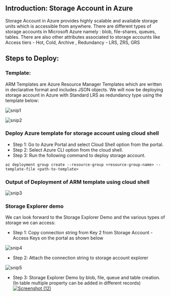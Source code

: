 ## Introduction: Storage Account in Azure
Storage Account in Azure provides highly scalable and available storage units which is accessible from anywhere. There are different types of storage accounts in Microsoft Azure namely : blob, file-shares, queues, tables.
There are also other attributes associated to storage accounts like
Access tiers - Hot, Cold, Archive ,
Redundancy - LRS, ZRS, GRS

## Steps to Deploy:

### Template:

ARM Templates are Azure Resource Manager Templates which are written in declarative format and includes JSON objects.
We will now be deploying storage account in Azure with Standard LRS as redundancy type using the template below:

![snip1](https://user-images.githubusercontent.com/24872414/85196094-5a4dc800-b2f5-11ea-8f0a-aec9bd4f8050.PNG)

![snip2](https://user-images.githubusercontent.com/24872414/85196145-b6b0e780-b2f5-11ea-8f11-3637936ef4e2.PNG)

### Deploy Azure template for storage account using cloud shell 

- Step 1: Go to Azure Portal and select Cloud Shell option from the portal.
- Step 2: Select Azure CLI option from the cloud shell.
- Step 3: Run the following command to deploy storage account.

`az deployment group create --resource-group <resource-group-name> --template-file <path-to-template>`

### Output of Deployment of ARM template using cloud shell

![snip3](https://user-images.githubusercontent.com/24872414/85196471-0395bd80-b2f8-11ea-86d9-8ec7caededf9.PNG)

### Storage Explorer demo
We can look forward to the Storage Explorer Demo and the various types of storage we can access:

- Step 1: Copy connection string from Key 2 from Storage Account - Access Keys on the portal as shown below

![snip4](https://user-images.githubusercontent.com/24872414/85196573-a9e1c300-b2f8-11ea-9ff4-afb9cd55530b.PNG)
- Step 2: Attach the connection string to storage account explorer

![snip5](https://user-images.githubusercontent.com/24872414/85196660-66d41f80-b2f9-11ea-92f6-5b7d4faa94f0.PNG)
- Step 3: Storage Explorer Demo by blob, file, queue and table creation. (In table multiple property can be added in different records)
[
![Screenshot (12)](https://user-images.githubusercontent.com/24872414/85196669-73587800-b2f9-11ea-98ea-a9e01fa1d6fb.png)
](url)
